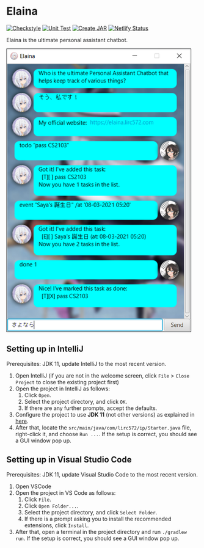 # Elaina

[![Checkstyle](https://github.com/lirc572/ip/workflows/Checkstyle/badge.svg)](https://github.com/lirc572/ip/actions?query=workflow%3ACheckstyle)
[![Unit Test](https://github.com/lirc572/ip/workflows/Unit%20Test/badge.svg)](https://github.com/lirc572/ip/actions?query=workflow%3A%22Unit+Test%22)
[![Create JAR](https://github.com/lirc572/ip/workflows/Create%20JAR/badge.svg)](https://github.com/lirc572/ip/actions?query=workflow%3A%22Create+JAR%22)
[![Netlify Status](https://api.netlify.com/api/v1/badges/36845b44-bacc-4042-b40b-5fdd8695ae61/deploy-status)](https://app.netlify.com/sites/elaina/deploys)

Elaina is the ultimate personal assistant chatbot.

![Elaina screenshot](docs/Ui.png)

## Setting up in IntelliJ

Prerequisites: JDK 11, update IntelliJ to the most recent version.

1. Open IntelliJ (if you are not in the welcome screen, click `File` > `Close Project` to close the existing project first)
1. Open the project in IntelliJ as follows:
   1. Click `Open`.
   1. Select the project directory, and click `OK`.
   1. If there are any further prompts, accept the defaults.
1. Configure the project to use **JDK 11** (not other versions) as explained in [here](https://www.jetbrains.com/help/idea/sdk.html#set-up-jdk).
1. After that, locate the `src/main/java/com/lirc572/ip/Starter.java` file, right-click it, and choose `Run ...`. If the setup is correct, you should see a GUI window pop up.

## Setting up in Visual Studio Code

Prerequisites: JDK 11, update Visual Studio Code to the most recent version.

1. Open VSCode
1. Open the project in VS Code as follows:
   1. Click `File`.
   1. Click `Open Folder...`.
   1. Select the project directory, and click `Select Folder`.
   1. If there is a prompt asking you to install the recommended extensions, click `Install`.
1. After that, open a terminal in the project directory and run `./gradlew run`. If the setup is correct, you should see a GUI window pop up.
